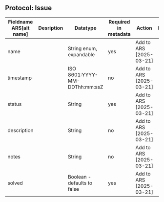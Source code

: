 ## Protocol: Issue

| Fieldname ARS[alt name] | Desription | Datatype                      | Required in metadata | Action                  | Notes |
|-------------------------|------------|-------------------------------|----------------------|-------------------------|-------|
| name                    |            | String enum, expandable       | yes                  | Add to ARS [2025-03-21] |       |
| timestamp               |            | ISO 8601:YYYY-MM-DDThh:mm:ssZ | no                   | Add to ARS [2025-03-21] |       |
| status                  |            | String                        | yes                  | Add to ARS [2025-03-21] |       |
| description             |            | String                        | no                   | Add to ARS [2025-03-21] |       |
| notes                   |            | String                        | no                   | Add to ARS [2025-03-21] |       |
| solved                  |            | Boolean - defaults to false   | yes                  | Add to ARS [2025-03-21] |       |


